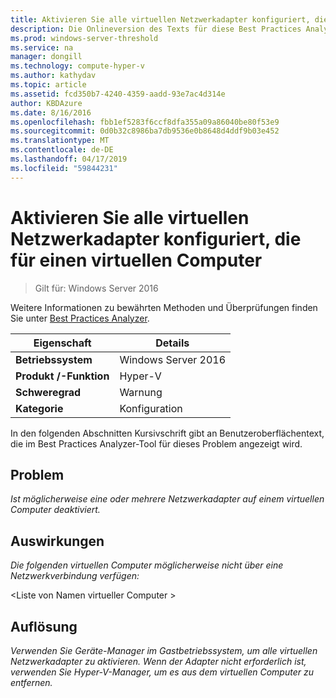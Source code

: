 ```yaml
---
title: Aktivieren Sie alle virtuellen Netzwerkadapter konfiguriert, die für einen virtuellen Computer
description: Die Onlineversion des Texts für diese Best Practices Analyzer-Regel.
ms.prod: windows-server-threshold
ms.service: na
manager: dongill
ms.technology: compute-hyper-v
ms.author: kathydav
ms.topic: article
ms.assetid: fcd350b7-4240-4359-aadd-93e7ac4d314e
author: KBDAzure
ms.date: 8/16/2016
ms.openlocfilehash: fbb1ef5283f6ccf8dfa355a09a86040be80f53e9
ms.sourcegitcommit: 0d0b32c8986ba7db9536e0b8648d4ddf9b03e452
ms.translationtype: MT
ms.contentlocale: de-DE
ms.lasthandoff: 04/17/2019
ms.locfileid: "59844231"
---
```

# <a name="enable-all-virtual-network-adapters-configured-for-a-virtual-machine"></a>Aktivieren Sie alle virtuellen Netzwerkadapter konfiguriert, die für einen virtuellen Computer

>Gilt für: Windows Server 2016

Weitere Informationen zu bewährten Methoden und Überprüfungen finden Sie unter [Best Practices Analyzer](https://go.microsoft.com/fwlink/?LinkId=122786).  
  
|Eigenschaft|Details|  
|-|-|  
|**Betriebssystem**|Windows Server 2016|  
|**Produkt /-Funktion**|Hyper-V|  
|**Schweregrad**|Warnung|  
|**Kategorie**|Konfiguration|  
  
In den folgenden Abschnitten Kursivschrift gibt an Benutzeroberflächentext, die im Best Practices Analyzer-Tool für dieses Problem angezeigt wird.  
  
## <a name="issue"></a>Problem  
  
*Ist möglicherweise eine oder mehrere Netzwerkadapter auf einem virtuellen Computer deaktiviert.*  
  
## <a name="impact"></a>Auswirkungen  
  
*Die folgenden virtuellen Computer möglicherweise nicht über eine Netzwerkverbindung verfügen:*  
  
\<Liste von Namen virtueller Computer >  
  
## <a name="resolution"></a>Auflösung  
  
*Verwenden Sie Geräte-Manager im Gastbetriebssystem, um alle virtuellen Netzwerkadapter zu aktivieren. Wenn der Adapter nicht erforderlich ist, verwenden Sie Hyper-V-Manager, um es aus dem virtuellen Computer zu entfernen.*  
  


